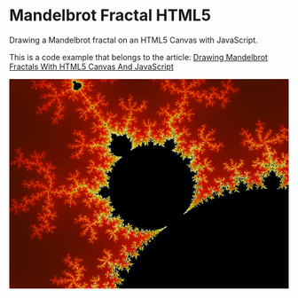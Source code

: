 # Mandelbrot Fractal HTML5
Drawing a Mandelbrot fractal on an HTML5 Canvas with JavaScript.

This is a code example that belongs to the article: [Drawing Mandelbrot Fractals With HTML5 Canvas And JavaScript](http://rembound.com/articles/drawing-mandelbrot-fractals-with-html5-canvas-and-javascript)

[![Drawing Mandelbrot Fractals With HTML5 Canvas And JavaScript](screenshot.png?raw=true)](http://rembound.com/articles/drawing-mandelbrot-fractals-with-html5-canvas-and-javascript)